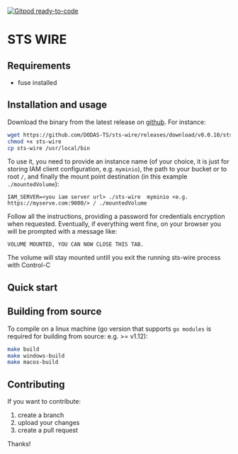[![Gitpod ready-to-code](https://img.shields.io/badge/Gitpod-ready--to--code-blue?logo=gitpod)](https://gitpod.io/#https://github.com/dciangot/sts-wire)

# STS WIRE 

## Requirements

- fuse installed

## Installation and usage

Download the binary from the latest release on [github](https://github.com/DODAS-TS/dodas-go-client/releases). For instance:

```bash
wget https://github.com/DODAS-TS/sts-wire/releases/download/v0.0.10/sts-wire
chmod +x sts-wire
cp sts-wire /usr/local/bin
```

To use it, you need to provide an instance name (of your choice, it is just for storing IAM client configuration, e.g. `myminio`), the path to your bucket or to root `/`, and finally the mount point destination (in this example `./mountedVolume`):

```
IAM_SERVER=<you iam server url> ./sts-wire  myminio <e.g. https://myserve.com:9000/> / ./mountedVolume
```

Follow all the instructions, providing a password for credentials encryption when requested.
Eventually, if everything went fine, on your browser you will be prompted with a message like:

```
VOLUME MOUNTED, YOU CAN NOW CLOSE THIS TAB. 
```

The volume will stay mounted untill you exit the running sts-wire process with Control-C

## Quick start

## Building from source

To compile on a linux machine (go version that supports `go modules` is required for building from source: e.g. >= v1.12):

```bash
make build
make windows-build
make macos-build
```

## Contributing

If you want to contribute:

1. create a branch
2. upload your changes
3. create a pull request

Thanks!
